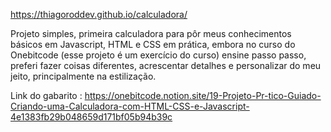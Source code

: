 https://thiagoroddev.github.io/calculadora/

Projeto simples, primeira calculadora para pôr meus conhecimentos básicos em Javascript, HTML e CSS em prática, embora no curso do Onebitcode (esse projeto é um exercício do curso) ensine passo passo, preferi fazer coisas diferentes, acrescentar detalhes e personalizar do meu jeito, principalmente na estilização.

Link do gabarito : https://onebitcode.notion.site/19-Projeto-Pr-tico-Guiado-Criando-uma-Calculadora-com-HTML-CSS-e-Javascript-4e1383fb29b048659d171bf05b94b39c
